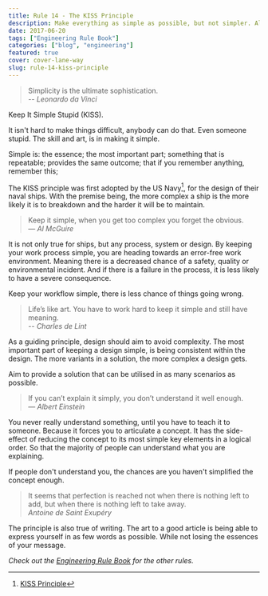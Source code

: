 ```yaml
---
title: Rule 14 - The KISS Principle
description: Make everything as simple as possible, but not simpler. Albert Einstein
date: 2017-06-20
tags: ["Engineering Rule Book"]
categories: ["blog", "engineering"]
featured: true
cover: cover-lane-way
slug: rule-14-kiss-principle
---
```


> Simplicity is the ultimate sophistication.<br/><cite>-- Leonardo da Vinci</cite>

Keep It Simple Stupid (KISS).

It isn't hard to make things difficult, anybody can do that. Even someone stupid. The skill and art, is in making it simple. 

Simple is: the essence; the most important part; something that is repeatable; provides the same outcome; that if you remember anything, remember this;

The KISS principle was first adopted by the US Navy[^navy], for the design of their naval ships. With the premise being, the more complex a ship is the more likely it is to breakdown and the harder it will be to maintain. 

> Keep it simple, when you get too complex you forget the obvious. <br/><cite>— Al McGuire</cite>

It is not only true for ships, but any process, system or design. By keeping your work process simple, you are heading towards an error-free work environment. Meaning there is a decreased chance of a safety, quality or environmental incident. And if there is a failure in the process, it is less likely to have a severe consequence.

Keep your workflow simple, there is less chance of things going wrong.

> Life’s like art. You have to work hard to keep it simple and still have meaning.<br/><cite>-- Charles de Lint</cite>

As a guiding principle, design should aim to avoid complexity. The most important part of keeping a design simple, is being consistent within the design. The more variants in a solution, the more complex a design gets.

Aim to provide a solution that can be utilised in as many scenarios as possible.

> If you can’t explain it simply, you don’t understand it well enough.<br/><cite>— Albert Einstein</cite>

You never really understand something, until you have to teach it to someone. Because it forces you to articulate a concept. It has the side-effect of reducing the concept to its most simple key elements in a logical order. So that the majority of people can understand what you are explaining.

If people don't understand you, the chances are you haven't simplified the concept enough.

> It seems that perfection is reached not when there is nothing left to add, but when there is nothing left to take away. <br/><cite> Antoine de Saint Exupéry</cite>

The principle is also true of writing. The art to a good article is being able to express yourself in as few words as possible. While not losing the essences of your message.

_Check out the [Engineering Rule Book](https://ianteda.com/engineering/rule-book.html) for the other rules._

[^navy]: [KISS Principle](https://en.wikipedia.org/wiki/KISS_principle)
